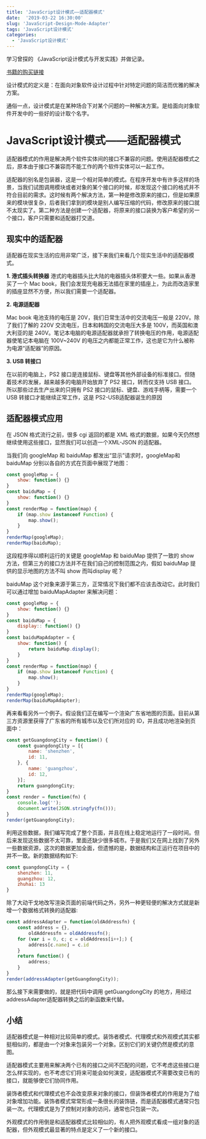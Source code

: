 ```yaml
---
title: 'JavaScript设计模式——适配器模式'
date:  '2019-03-22 16:30:00'
slug: 'JavaScript-Design-Mode-Adapter'
tags: 'JavaScript设计模式'
categories: 
  - 'JavaScript设计模式'
---
```


学习曾探的 《JavaScript设计模式与开发实践》并做记录。

[书籍的购买链接](http://www.ituring.com.cn/book/1632/)

设计模式的定义是：在面向对象软件设计过程中针对特定问题的简洁而优雅的解决方案。

通俗一点，设计模式是在某种场合下对某个问题的一种解决方案。是给面向对象软件开发中的一些好的设计取个名字。

# JavaScript设计模式——适配器模式

适配器模式的作用是解决两个软件实体间的接口不兼容的问题。使用适配器模式之后，原本由于接口不兼容而不能工作的两个软件实体可以一起工作。

适配器的别名是包装器，这是一个相对简单的模式。在程序开发中有许多这样的场景，当我们试图调用模块或者对象的某个接口的时候，却发现这个接口的格式并不符合目前的需求。这时候有两个解决方法，第一种是修改原来的接口，但是如果原来的模块很复杂，后者我们拿到的模块是别人编写压缩的代码，修改原来的接口就不太现实了。第二种方法是创建一个适配器，将原来的接口装换为客户希望的另一个接口，客户只需要和适配器打交道。

## 现实中的适配器

适配器在现实生活的应用非常广泛，接下来我们来看几个现实生活中的适配器模式。

**1. 港式插头转换器**
港式的电器插头比大陆的电器插头体积要大一些。如果从香港买了一个 Mac book，我们会发现充电器无法插在家里的插座上，为此而改造家里的插座显然不方便，所以我们需要一个适配器。

**2. 电源适配器**

Mac book 电池支持的电压是 20V，我们日常生活中的交流电压一般是 220V。除了我们了解的 220V 交流电压，日本和韩国的交流电压大多是 100V，而英国和澳大利亚的是 240V。笔记本电脑的电源适配器就承担了转换电压的作用，电源适配器使笔记本电脑在 100V~240V 的电压之内都能正常工作，这也是它为什么被称为电源“适配器”的原因。

**3. USB 转接口**

在以前的电脑上，PS2 接口是连接鼠标、键盘等其他外部设备的标准接口。但随着技术的发展，越来越多的电脑开始放弃了 PS2 接口，转而仅支持 USB 接口。所以那些过去生产出来的只拥有 PS2 接口的鼠标、键盘、游戏手柄等，需要一个 USB 转接口才能继续正常工作，这是 PS2-USB适配器诞生的原因

## 适配器模式应用

在 JSON 格式流行之前，很多 cgi 返回的都是 XML 格式的数据，如果今天仍然想继续使用这些接口，显然我们可以创造一个XML-JSON 的适配器。

当我们向 googleMap 和 baiduMap 都发出“显示”请求时，googleMap和 baiduMap 分别以各自的方式在页面中展现了地图：

```javascript
const googleMap = {
    show: function() {}
}
const baiduMap = {
    show: function() {}
}
const renderMap = function(map) {
    if (map.show instanceof Function) {
        map.show();
    }
}
renderMap(googleMap);
renderMap(baiduMap);
```

这段程序得以顺利运行的关键是 googleMap 和 baiduMap 提供了一致的 show 方法，但第三方的接口方法并不在我们自己的控制范围之内，假如 baiduMap 提供的显示地图的方法不叫 show 而叫display 呢？

baiduMap 这个对象来源于第三方，正常情况下我们都不应该去改动它。此时我们可以通过增加 baiduMapAdapter 来解决问题：

```javascript
const googleMap = {
    show: function() {}
}
const baiduMap = {
    display:: function() {}
}
const baiduMapAdapter = {
    show: function() {
        return baiduMap.display();
    }
}
const renderMap = function(map) {
    if (map.show instanceof Function) {
        map.show();
    }
}
renderMap(googleMap);
renderMap(baiduMapAdapter);
```

再来看看另外一个例子。假设我们正在编写一个渲染广东省地图的页面。目前从第三方资源里获得了广东省的所有城市以及它们所对应的 ID，并且成功地渲染到页面中：

```javascript
const getGuangdongCity = function() {
    const guangdongCity = [{
        name: 'shenzhen',
        id: 11,
    }, {
        name: 'guangzhou',
        id: 12,
    }];
    return guangdongCity;
}
const render = function(fn) {
    console.log('');
    document.write(JSON.stringfy(fn()));
}
render(getGuangdongCity);
```

利用这些数据，我们编写完成了整个页面，并且在线上稳定地运行了一段时间。但后来发现这些数据不太可靠，里面还缺少很多城市。于是我们又在网上找到了另外一些数据资源，这次的数据更加全面，但遗憾的是，数据结构和正运行在项目中的并不一致。新的数据结构如下:

```javascript
const guangdongCity = {
    shenzhen: 11,
    guangzhou: 12,
    zhuhai: 13
}
```

除了大动干戈地改写渲染页面的前端代码之外，另外一种更轻便的解决方式就是新增一个数据格式转换的适配器:

```javascript
const addressAdapter = function(oldAddressfn) {
    const address = {},
        oldAddressfn = oldAddressfn();
    for (var i = 0, c; c = oldAddress[i++];) {
        address[c.name] = c.id
    }
    return function() {
        address;
    }
}
render(addressAdapter(getGuangdongCity));
```

那么接下来需要做的，就是把代码中调用 getGuangdongCity 的地方，用经过 addressAdapter适配器转换之后的新函数来代替。

## 小结

适配器模式是一种相对比较简单的模式。装饰者模式、代理模式和外观模式其实都挺相似的，都是由一个对象来包装另一个对象。区别它们的关键仍然是模式的意图。

适配器模式主要用来解决两个已有的接口之间不匹配的问题，它不考虑这些接口是怎么样实现的，也不考虑它们将来可能会如何演变，适配器模式不需要改变已有的接口，就能够使它们协同作用。

装饰者模式和代理模式也不会改变原来对象的接口，但装饰者模式的作用是为了给对象增加功能。装饰者模式常常形成一条很长的装饰链，而是适配器模式通常只包装一次。代理模式是为了控制对对象的访问，通常也只包装一次。

外观模式的作用倒是和适配器模式比较相似的，有人把外观模式看成一组对象的适配器，但外观模式最显著的特点是定义了一个新的接口。
